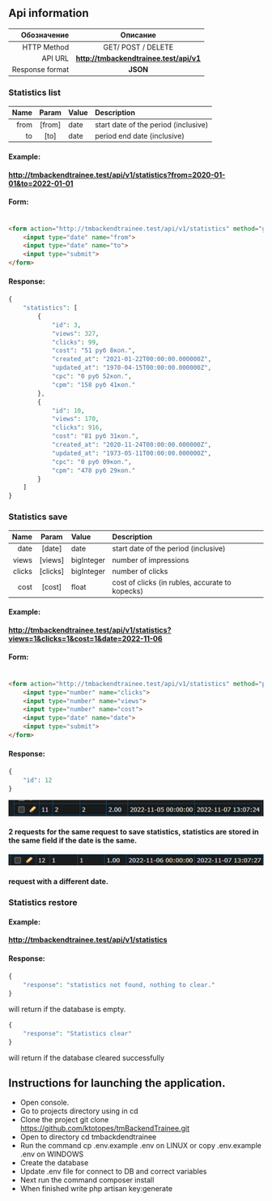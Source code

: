## Api information


|    Обозначение |                Описание                 |
|---------------:|:---------------------------------------:|
|    HTTP Method |           GET/ POST / DELETE            |
|        API URL | **http://tmbackendtrainee.test/api/v1** |
|       Response format |                **JSON**                 |

### Statistics list

|   Name |    Param     | Value  | Description                  |
|-------:|:------------:|:-------|:-----------------------------|
|   from |    [from]    | date   | start date of the period (inclusive) |
|     to |     [to]     | date   | period end date (inclusive) |

#### Example:

**http://tmbackendtrainee.test/api/v1/statistics?from=2020-01-01&to=2022-01-01**

#### Form:

```html

<form action="http://tmbackendtrainee.test/api/v1/statistics" method="get">
    <input type="date" name="from">
    <input type="date" name="to">
    <input type="submit">
</form>
```

#### Response:

```php
{
    "statistics": [
        {
            "id": 3,
            "views": 327,
            "clicks": 99,
            "cost": "51 руб 8коп.",
            "created_at": "2021-01-22T00:00:00.000000Z",
            "updated_at": "1970-04-15T00:00:00.000000Z",
            "cpc": "0 руб 52коп.",
            "cpm": "158 руб 41коп."
        },
        {
            "id": 10,
            "views": 170,
            "clicks": 916,
            "cost": "81 руб 31коп.",
            "created_at": "2020-11-24T00:00:00.000000Z",
            "updated_at": "1973-05-11T00:00:00.000000Z",
            "cpc": "0 руб 09коп.",
            "cpm": "478 руб 29коп."
        }
    ]
}
```

### Statistics save

|   Name |    Param     | Value      | Description                                     |
|-------:|:------------:|:-----------|:------------------------------------------------|
|   date |    [date]    | date       | start date of the period (inclusive)            |
|  views |   [views]    | bigInteger | number of impressions                                      |
| clicks |   [clicks]   | bigInteger | number of clicks                                   |
|   cost |    [cost]    | float      | cost of clicks (in rubles, accurate to kopecks) |


#### Example:

**http://tmbackendtrainee.test/api/v1/statistics?views=1&clicks=1&cost=1&date=2022-11-06**

#### Form:

```html

<form action="http://tmbackendtrainee.test/api/v1/statistics" method="post">
    <input type="number" name="clicks">
    <input type="number" name="views">
    <input type="number" name="cost">
    <input type="date" name="date">
    <input type="submit">
</form>
```

#### Response:

```php
{
    "id": 12
}
```
![img.png](img.png)
#### 2 requests for the same request to save statistics, statistics are stored in the same field if the date is the same.
![img_1.png](img_1.png)
#### request with a different date.

### Statistics restore

#### Example:

**http://tmbackendtrainee.test/api/v1/statistics**

#### Response:

```php
{
    "response": "statistics not found, nothing to clear."
}
```
will return if the database is empty.
```php
{
    "response": "Statistics clear"
}
```
will return if the database cleared successfully

## Instructions for launching the application.

- Open console.
- Go to projects directory using in cd
- Clone the project git clone https://github.com/ktotopes/tmBackendTrainee.git
- Open to directory cd tmbackdendtrainee
- Run the command cp .env.example .env on LINUX or copy .env.example .env on WINDOWS
- Create the database
- Update .env file for connect to DB and correct variables
- Next run the command composer install
- When finished write php artisan key:generate
